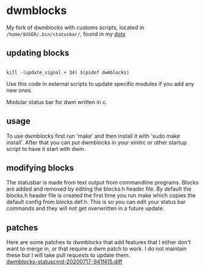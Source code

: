 # dwmblocks
My fork of dwmblocks with customs scripts, located in `/home/$USER/.bin/statusbar/`, found in my [dots](https://github.com/DragonGhost7/dotfiles)

## updating blocks
```

kill -(update_signal + 34) $(pidof dwmblocks)

```

Use this code in external scripts to update specific modules if you add any new ones.

Modular status bar for dwm written in c.
## usage
To use dwmblocks first run 'make' and then install it with 'sudo make install'.
After that you can put dwmblocks in your xinitrc or other startup script to have it start with dwm.
## modifying blocks
The statusbar is made from text output from commandline programs.
Blocks are added and removed by editing the blocks.h header file.
By default the blocks.h header file is created the first time you run make which copies the default config from blocks.def.h.
This is so you can edit your status bar commands and they will not get overwritten in a future update.
## patches
Here are some patches to dwmblocks that add features that I either don't want to merge in, or that require a dwm patch to work.
I do not maintain these but I will take pull requests to update them.
<br>
<a href=https://gist.github.com/toniz4/41d168719e22bf7bc4ecff09d424b7d2>dwmblocks-statuscmd-20200717-941f415.diff</a>

